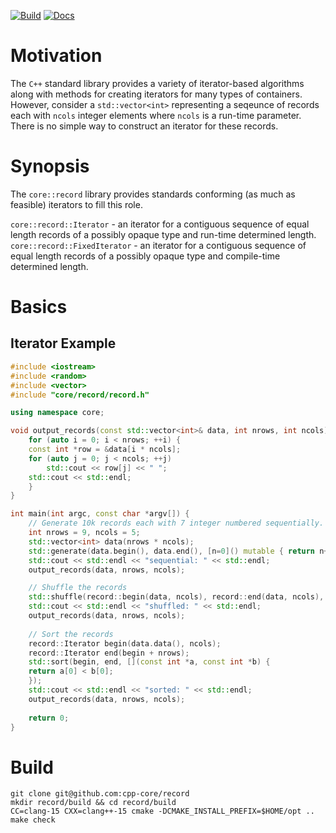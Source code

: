 [![Build](https://github.com/cpp-core/record/actions/workflows/build.yaml/badge.svg)](https://github.com/cpp-core/record/actions/workflows/build.yaml) [![Docs](https://github.com/cpp-core/record/actions/workflows/docs.yaml/badge.svg)](https://github.com/cpp-core/record/actions/workflows/docs.yaml)

# Motivation
The `C++` standard library provides a variety of iterator-based
algorithms along with methods for creating iterators for many types of
containers. However, consider a `std::vector<int>` representing a
seqeunce of records each with `ncols` integer elements where `ncols`
is a run-time parameter. There is no simple way to construct an
iterator for these records.

# Synopsis
The `core::record` library provides standards conforming (as much as
feasible) iterators to fill this role.

`core::record::Iterator` - an iterator for a contiguous sequence of
equal length records of a possibly opaque type and run-time determined
length.  
`core::record::FixedIterator` - an iterator for a contiguous
sequence of equal length records of a possibly opaque type and
compile-time determined length.

# Basics

## Iterator Example

```c++
#include <iostream>
#include <random>
#include <vector>
#include "core/record/record.h"

using namespace core;

void output_records(const std::vector<int>& data, int nrows, int ncols) {
    for (auto i = 0; i < nrows; ++i) {
	const int *row = &data[i * ncols];
	for (auto j = 0; j < ncols; ++j)
	    std::cout << row[j] << " ";
	std::cout << std::endl;
    }
}

int main(int argc, const char *argv[]) {
    // Generate 10k records each with 7 integer numbered sequentially.
    int nrows = 9, ncols = 5;
    std::vector<int> data(nrows * ncols);
    std::generate(data.begin(), data.end(), [n=0]() mutable { return n++; });
    std::cout << std::endl << "sequential: " << std::endl;
    output_records(data, nrows, ncols);

    // Shuffle the records
    std::shuffle(record::begin(data, ncols), record::end(data, ncols), std::mt19937_64{});
    std::cout << std::endl << "shuffled: " << std::endl;
    output_records(data, nrows, ncols);
    
    // Sort the records
    record::Iterator begin(data.data(), ncols);
    record::Iterator end(begin + nrows);
    std::sort(begin, end, [](const int *a, const int *b) {
	return a[0] < b[0];
    });
    std::cout << std::endl << "sorted: " << std::endl;
    output_records(data, nrows, ncols);
    
    return 0;
}
```

# Build

    git clone git@github.com:cpp-core/record
    mkdir record/build && cd record/build
    CC=clang-15 CXX=clang++-15 cmake -DCMAKE_INSTALL_PREFIX=$HOME/opt ..
    make check
